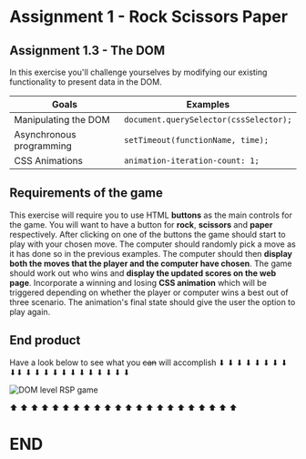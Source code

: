 # Assignment 1 - Rock Scissors Paper
## Assignment 1.3 - The DOM

In this exercise you'll challenge yourselves by modifying our existing functionality to present data in the DOM.

|Goals|Examples
|----------------|-------------------------------|
|Manipulating the DOM|`document.querySelector(cssSelector);`|
|Asynchronous programming|`setTimeout(functionName, time);`|
|CSS Animations|`animation-iteration-count: 1;`|



## Requirements of the game
This exercise will require you to use HTML **buttons** as the main controls for the game. You will want to have a button for **rock**, **scissors** and **paper** respectively. After clicking on one of the buttons the game should start to play with your chosen move. The computer should randomly pick a move as it has done so in the previous examples. The computer should then **display both the moves that the player and the computer have chosen**. The game should work out who wins and **display the updated scores on the web page**. Incorporate a winning and losing **CSS animation** which will be triggered depending on whether the player or computer wins a best out of three scenario. The animation's final state should give the user the option to play again.

## End product
Have a look below to see what you ~~can~~ will accomplish
<span>&#x2B07; &#x2B07; &#x2B07; &#x2B07; &#x2B07; &#x2B07; &#x2B07; &#x2B07; &#x2B07;&#x2B07; &#x2B07; &#x2B07; &#x2B07; &#x2B07; &#x2B07; &#x2B07; &#x2B07; &#x2B07; &#x2B07; &#x2B07; &#x2B07; &#x2B07;</span>

![DOM level RSP game](http://g.recordit.co/3muaoW0NMg.gif)

<span>&#x2B06; &#x2B06; &#x2B06; &#x2B06; &#x2B06; &#x2B06; &#x2B06; &#x2B06; &#x2B06; &#x2B06; &#x2B06; &#x2B06; &#x2B06; &#x2B06; &#x2B06; &#x2B06; &#x2B06; &#x2B06; &#x2B06; &#x2B06; &#x2B06; &#x2B06;</span>
# END	
